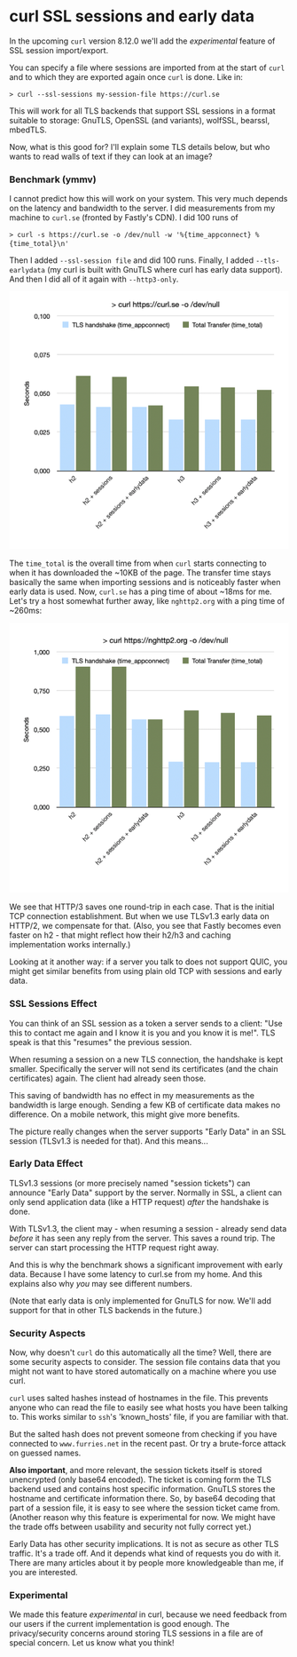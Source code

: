 # curl SSL sessions and early data

In  the upcoming `curl` version 8.12.0 we'll add the *experimental* feature of SSL session import/export. 

You can specify a file where sessions are imported from at the start of `curl` and to which they are exported again once `curl` is done. Like in:

```
> curl --ssl-sessions my-session-file https://curl.se
```

This will work for all TLS backends that support SSL sessions in a format suitable to storage: GnuTLS, OpenSSL (and variants), wolfSSL, bearssl, mbedTLS.

Now, what is this good for? I'll explain some TLS details below, but who wants to read walls of text if they can look at an image?


### Benchmark (ymmv)

I cannot predict how this will work on your system. This very much depends on the latency and bandwidth to the server. I did measurements from my machine to `curl.se` (fronted by Fastly's CDN). I did 100 runs of 

```
> curl -s https://curl.se -o /dev/null -w '%{time_appconnect} %{time_total}\n'
```
Then I added `--ssl-session file` and did 100 runs. Finally, I added `--tls-earlydata` (my curl is built with GnuTLS where curl has early data support). And then I did all of it again with `--http3-only`.

![Subjective Measurements of curl TLS sessions and early data performance by author for curl.se](./images/curl-sess-early-curl.se.png)

The `time_total` is the overall time from when `curl` starts connecting to when it has downloaded the ~10KB of the page. The transfer time stays basically the same when importing sessions and is noticeably faster when early data is used. Now, `curl.se` has a ping time of about ~18ms for me. Let's try a host somewhat further away, like `nghttp2.org` with a ping time of ~260ms:

![Subjective Measurements of curl TLS sessions and early data performance by author for nghttp2.org](./images/curl-sess-early-nghttp2.org.png)

We see that HTTP/3 saves one round-trip in each case. That is the initial TCP connection establishment. But when we use TLSv1.3 early data on HTTP/2, we compensate for that. (Also, you see that Fastly becomes even faster on h2 - that might reflect how their h2/h3 and caching implementation works internally.)

Looking at it another way: if a server you talk to does not support QUIC, you might get similar benefits from using plain old TCP with sessions and early data.

### SSL Sessions Effect

You can think of an SSL session as a token a server sends to a client: "Use this to contact me again and I know it is you and you know it is me!". TLS speak is that this "resumes" the previous session.

When resuming a session on a new TLS connection, the handshake is kept smaller. Specifically the server will not send its certificates (and the chain certificates) again. The client had already seen those.

This saving of bandwidth has no effect in my measurements as the bandwidth is large enough. Sending a few KB of certificate data makes no difference. On a mobile network, this might give more benefits.

The picture really changes when the server supports "Early Data" in an SSL session (TLSv1.3 is needed for that). And this means...

### Early Data Effect

TLSv1.3 sessions (or more precisely named "session tickets") can announce "Early Data" support by the server. Normally in SSL, a client can only send application data (like a HTTP request) *after* the handshake is done. 

With TLSv1.3, the client may - when resuming a session - already send data *before* it has seen any reply from the server. This saves a round trip. The server can start processing the HTTP request right away.

And this is why the benchmark shows a significant improvement with early data. Because I have some latency to curl.se from my home. And this explains also why *you* may see different numbers.

(Note that early data is only implemented for GnuTLS for now. We'll add support for that in other TLS backends in the future.)

### Security Aspects

Now, why doesn't `curl` do this automatically all the time? Well, there are some security aspects to consider. The session file contains data that you might not want to have stored automatically on a machine where you use curl.

`curl` uses salted hashes instead of hostnames in the file. This prevents anyone who can read the file to easily see what hosts you have been talking to. This works similar to `ssh`'s 'known_hosts' file, if you are familiar with that. 

But the salted hash does not prevent someone from checking if you have connected to `www.furries.net` in the recent past. Or try a brute-force attack on guessed names.

**Also important**, and more relevant, the session tickets itself is stored unencrypted (only base64 encoded). The ticket is coming form the TLS backend used and contains host specific information. GnuTLS stores the hostname and certificate information there. So, by base64 decoding that part of a session file, it is easy to see where the session ticket came from. (Another reason why this feature is experimental for now. We might have the trade offs between usability and security not fully correct yet.)

Early Data has other security implications. It is not as secure as other TLS traffic. It's a trade off. And it depends what kind of requests you do with it. There are many articles about it by people more knowledgeable than me, if you are interested.

### Experimental

We made this feature *experimental* in curl, because we need feedback from our users if the current implementation is good enough. The privacy/security concerns around storing TLS sessions in a file are of special concern. Let us know what you think!
